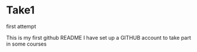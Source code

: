 # Take1
first attempt


This is my first github README
I have set up a GITHUB account to take part in some courses
